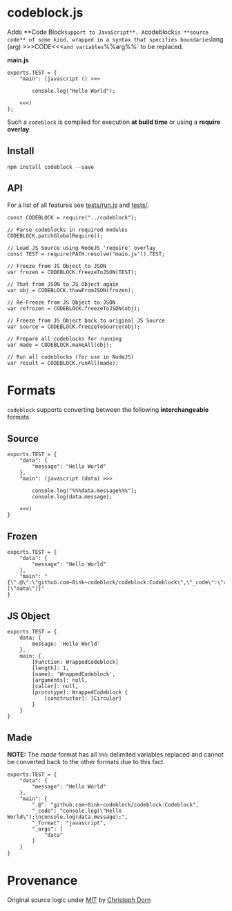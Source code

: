 codeblock.js
============

Adds **Code Block` support to JavaScript**. A `codeblock` is **source code** of some kind,
wrapped in a syntax that specifies boundaries `lang (arg) >>>CODE<<<` and variables `%%arg%%` to be replaced.

**main.js**
```
exports.TEST = {
    "main": (javascript () >>>

        console.log("Hello World");

    <<<)
};
```

Such a `codeblock` is compiled for execution **at build time** or using a **require overlay**.

Install
-------

    npm install codeblock --save


API
---

For a list of all features see [tests/run.js](https://github.com/0ink/codeblock.js/blob/source/tests/run.js) and [tests/](https://github.com/0ink/codeblock.js/tree/source/tests).

```
const CODEBLOCK = require("../codeblock");

// Parse codeblocks in required modules
CODEBLOCK.patchGlobalRequire();

// Load JS Source using NodeJS 'require' overlay
const TEST = require(PATH.resolve("main.js")).TEST;

// Freeze from JS Object to JSON
var frozen = CODEBLOCK.freezeToJSON(TEST);

// That from JSON to JS Object again
var obj = CODEBLOCK.thawFromJSON(frozen);

// Re-Freeze from JS Object to JSON
var refrozen = CODEBLOCK.freezeToJSON(obj);

// Freeze from JS Object back to original JS Source
var source = CODEBLOCK.freezeToSource(obj);

// Prepare all codeblocks for running
var made = CODEBLOCK.makeAll(obj);

// Run all codeblocks (for use in NodeJS)
var result = CODEBLOCK.runAll(made);

```


Formats
=======

`codeblock` supports converting between the following **interchangeable** formats.

## Source

```
exports.TEST = {
    "data": {
        "message": "Hello World"
    },
    "main": (javascript (data) >>>

        console.log("%%%data.message%%%");
        console.log(data.message);

    <<<)
}
```

## Frozen

```
exports.TEST = {
    "data": {
        "message": "Hello World"
    },
    "main": "{\".@\":\"github.com~0ink~codeblock/codeblock:Codeblock\",\"_code\":\"console.log(\\\"%%%data.message%%%\\\");\\nconsole.log(data.message);\",\"_format\":\"javascript\",\"_args\":[\"data\"]}"
}
```

## JS Object

```
exports.TEST = {
    data: {
        message: 'Hello World'
    },
    main: {
        [Function: WrappedCodeblock]
        [length]: 1,
        [name]: 'WrappedCodeblock',
        [arguments]: null,
        [caller]: null,
        [prototype]: WrappedCodeblock {
            [constructor]: [Circular]
        }     
    }
}
```

## Made

**NOTE:** The *made* format has all `%%%` delimited variables replaced and cannot be converted
back to the other formats due to this fact.

```
exports.TEST = {
    "data": {
        "message": "Hello World"
    },
    "main": {
        ".@": "github.com~0ink~codeblock/codeblock:Codeblock",
        "_code": "console.log(\"Hello World\");\nconsole.log(data.message);",
        "_format": "javascript",
        "_args": [
            "data"
        ]
    }
}
```


Provenance
==========

Original source logic under [MIT](https://opensource.org/licenses/MIT) by [Christoph Dorn](http://christophdorn.com/)
